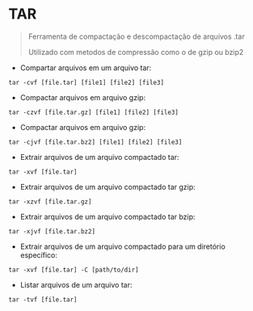 # TAR

> Ferramenta de compactação e descompactação de arquivos .tar
>>
> Utilizado com metodos de compressão como o de gzip ou bzip2

- Compartar arquivos em um arquivo tar:

`tar -cvf [file.tar] [file1] [file2] [file3]`

- Compactar arquivos em arquivo gzip:

`tar -czvf [file.tar.gz] [file1] [file2] [file3]`

- Compactar arquivos em arquivo gzip:

`tar -cjvf [file.tar.bz2] [file1] [file2] [file3]`

- Extrair arquivos de um arquivo compactado tar:

`tar -xvf [file.tar]`

- Extrair arquivos de um arquivo compactado tar gzip:

`tar -xzvf [file.tar.gz]`

- Extrair arquivos de um arquivo compactado tar bzip:

`tar -xjvf [file.tar.bz2]`

- Extrair arquivos de um arquivo compactado para um diretório específico:

`tar -xvf [file.tar] -C [path/to/dir]`

- Listar arquivos de um arquivo tar:

`tar -tvf [file.tar]`